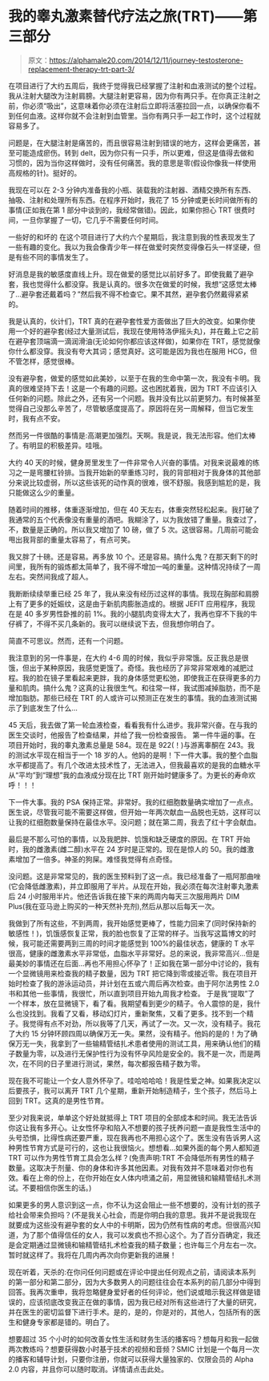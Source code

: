 # 我的睾丸激素替代疗法之旅(TRT)——第三部分

> 原文：<https://alphamale20.com/2014/12/11/journey-testosterone-replacement-therapy-trt-part-3/>

在项目进行了大约五周后，我终于觉得我已经掌握了注射和血液测试的整个过程。我从注射大腿改为注射肩膀。大腿注射更容易，因为你有两只手。在你真正注射之前，你必须“吸出”，这意味着你必须在注射后立即将活塞拉回一点，以确保你看不到任何血液。这样你就不会注射到血管里。当你有两只手一起工作时，这个过程就容易多了。

问题是，在大腿注射是痛苦的，而且很容易注射到错误的地方，这样会更痛苦，甚至可能造成瘀伤。转到 delt，因为你只有一只手，所以更难，但这是值得去做和习惯的，因为当你这样做时，没有任何痛苦。我的意思是零(假设你像我一样使用高规格的针)。挺好的。

我现在可以在 2-3 分钟内准备我的小瓶、装载我的注射器、酒精交换所有东西、抽吸、注射和处理所有东西。在程序开始时，我花了 15 分钟或更长时间做所有的事情(正如我在第 1 部分中谈到的，我经常做错)。因此，如果你担心 TRT 很费时间，一旦你掌握了一切，它几乎不需要任何时间。

一些好的和坏的
在这个项目进行了大约六个星期后，我注意到我的性表现发生了一些有趣的变化。我以为我会像青少年一样在做爱时突然变得像石头一样坚硬，但是有些不同的事情发生了。

好消息是我的敏感度直线上升。现在做爱的感觉比以前好多了。即使我戴了避孕套，我也觉得什么都没穿。我是认真的。很多次在做爱的时候，我想“这感觉太棒了...避孕套还戴着吗？”然后我不得不检查它。果不其然，避孕套仍然戴得紧紧的。

我是认真的，伙计们，TRT 真的在避孕套性爱方面做出了巨大的改变。如果你使用一个好的避孕套(经过大量测试后，我现在使用特洛伊摇头丸)，并在戴上它之前在避孕套顶端滴一滴润滑油(无论如何你都应该这样做)，如果你在 TRT，感觉就像你什么都没穿。我没有夸大其词；感觉真好。这可能是因为我也在服用 HCG，但不管怎样，感觉很棒。

没有避孕套，做爱的感觉如此美妙，以至于在我的生命中第一次，我没有卡明。我真的很难坚持下去！这是一个有趣的问题。这也困扰着我，因为 TRT 不应该引入任何新的问题。除此之外，还有另一个问题。我并没有比以前更努力。有时候甚至觉得自己没那么辛苦了，尽管敏感度提高了。原因将在另一周解释，但当它发生时，我有点不安。

然而另一件很酷的事情是:高潮更加强烈。天啊。我是说，我无法形容。他们太棒了。有明显的积极差异。哇哦。

大约 40 天的时候，健身房里发生了一件非常令人兴奋的事情。对我来说最难的练习之一是弯腰杠铃排。当我开始新的举重练习时，我的背部相对于我身体的其他部分来说比较虚弱，所以这些该死的动作真的很难，很不舒服。我感到尴尬的是，我只能做这么少的重量。

随着时间的推移，体重逐渐增加，但在 40 天左右，体重突然轻松起来。我打破了我通常的五个代表像没有重量的酒吧。我糊涂了，以为我放错了重量。我查过了，不，数量是正确的。所以我又增加了 10 磅，做了 5 次。这很容易。几周前可能会甩出我背部的重量太容易了，有点可笑。

我又胖了十磅。还是容易。再多放 10 个。还是容易。搞什么鬼？在那天剩下的时间里，我所有的锻炼都太简单了，我不得不增加一吨的重量。这种情况持续了一周左右。突然间我成了超人。

我断断续续举重已经 25 年了，我从来没有经历过这样的事情。我现在胸部和肩膀上有了更多的妊娠纹，这是由于新肌肉膨胀造成的。根据 JEFIT 应用程序，我现在是 40 多岁男性卧推的前 1%。我的小腿肌肉变得太大了，我再也穿不下我的牛仔裤了，不得不买几条新的。我可以继续说下去，但我想你明白了。

简直不可思议。然而，还有一个问题。

我注意到的另一件事是，在大约 4-6 周的时候，我似乎非常饿。反正我总是很饿，但出于某种原因，我感觉更饿了。奇怪。我也经历了非常非常艰难的减肥过程。我的脸在镜子里看起来更胖，我的身体感觉更松弛，即使我正在获得更多的力量和肌肉。搞什么鬼？这真的让我很生气。和往常一样，我试图减掉脂肪，而不是增加脂肪。那些已经在 TRT 的人或许可以预测正在发生的事情。我的血液测试揭示了到底发生了什么...

45 天后，我去做了第一轮血液检查，看看我有什么进步。我非常兴奋。在与我的医生交谈时，他报告了检查结果，并给了我一份检查报告。 第一件牛逼的事。在项目开始时，我的睾丸激素总量是 584。现在是 922(！)与游离睾酮在 243。我的测试水平现在相当于一个 18 岁的人。他妈的是啊！下一件大事。我的整个血脂水平都提高了。有几个改进太技术性了，无法进入，但我最喜欢的是我的血糖水平从“平均”到“理想”我的血液成分现在比 TRT 刚开始时健康多了。为更长的寿命欢呼！！！

下一件大事。我的 PSA 保持正常。非常好。我的红细胞数量确实增加了一点点。医生说，尽管我可能不需要这样做，但开始一年两次献血一品脱也无妨，这样可以让我的红细胞数量保持在最佳水平。没问题；就在第二周，我去了红十字会献血。

最后是不那么可怕的事情，以及我肥胖、饥饿和缺乏硬度的原因。在 TRT 开始时，我的雌激素(雌二醇)水平在 24 岁时是正常的。现在是惊人的 50。我的雌激素增加了一倍多。神圣的狗屎。难怪我觉得有点奇怪。

没问题。这是非常常见的，我的医生预料到了这一点。我已经准备了一瓶阿那曲唑(它会降低雌激素)，并立即服用了半片。从现在开始，我必须在每次注射睾丸激素后 24 小时服用半片。他还告诉我在接下来的两周内每天三次服用两片 DIM Plus(我在亚马逊上购买的一种天然补充剂),然后从那以后每天一次。

我做到了所有这些，不到两周，我开始感觉更棒了，性能力回来了(同时保持新的敏感性！)，饥饿感恢复正常，我的脸也恢复了正常的样子。当我写这篇博文的时候，我可能还需要两到三周的时间才能感觉到 100%的最佳状态，健康的 T 水平很高，健康的雌激素水平非常低，血脂水平非常好。总的来说，我非常高兴...但是最美妙的事情还在后面...再也不用担心怀孕了！正如我在第一部分中讨论的，我有一个显微镜用来检查我的精子数量，因为 TRT 把它降到零或接近零。我在项目开始时检查了我的游泳运动员，并计划在五或六周后再次检查。由于阿尔法男性 2.0 书和其他一些事情，我很忙，所以直到项目开始九周我才检查。
于是我“提取”了一个样本，放在显微镜下，看了看。我期望看到更少的精子。令人震惊的是，我什么也没找到。我看了又看，移动幻灯片，重新聚焦，又看了更多。找不到一个精子。我觉得有点不对劲，所以我等了几天，再试了一次。又一次，没有精子。我花了大约 15 分钟环顾四周以确保万无一失。果然，没有精子。他妈的是的！为了确保万无一失，我拿到了一些输精管结扎术患者使用的测试工具，用来确认他们的精子数量为零，以及进行无保护性行为没有怀孕风险是安全的。我不是一次，而是两次，在不同的日子里进行测试，果然，每次都报告精子数为零。

现在我不可能让一个女人意外怀孕了。哇哈哈哈哈！我是性爱之神。如果我决定以后要孩子，我可以离开 TRT 几个星期，重新开始制造精子，生个孩子，然后马上回到 TRT。这真的是男性节育。

至少对我来说，单单这个好处就抵得上 TRT 项目的全部成本和时间。我无法告诉你这让我有多开心。让女性怀孕和陷入不想要的孩子抚养问题一直是我性生活中的头号恐惧，比得性病还要严重，现在我再也不用担心这个了。医生没有告诉男人这种男性节育方式是可行的，这也让我很恼火。想想看...如果外面的每个男人都知道 TRT 可以作为男性节育工具会怎么样？(免责声明:TRT 不会降低所有男性的精子数量。这取决于剂量、你的身体和许多其他因素。对我有效并不意味着对你也有效。看在上帝的份上，在你开始在女人体内喷涌之前，用显微镜和输精管结扎术测试。不要相信你医生的话。)

如果更多的男人意识到这一点，你不认为这会阻止一些不想要的，没有计划的孩子给社会带来负担吗？(不是我关心社会，而是你明白我的意思。我并不是说我现在就要成为这些没有避孕套的女人中的卡明斯，因为仍然有性病的考虑。但很高兴知道，为了那个值得信任的女人，我可以发疯也不担心这个。为了百分百确定，我还是会定期通过显微镜和输精管结扎术检查我的精子数量；也许每三个月左右一次。
暂时就这样了。我将在几周内再次向你更新我的进展！

现在听着，天杀的:在你问任何问题或在评论中提出任何观点之前，请阅读本系列的第一部分和第二部分，因为大多数男人的问题往往会在本系列的前几部分中得到回答。我再次重申，我将忽略健身爱好者的任何评论，他们说或暗示我这样做是错误的，应该彻底改变我正在做的事情，因为我已经对所有这些进行了大量的研究，并在医生的密切监督下进行手术。是的，是的，你是对的，其他人，包括所有的医生和健身专家都是错的。明白了。

想要超过 35 个小时的如何改善女性生活和财务生活的播客吗？想每月和我一起做两次教练吗？想要获得数小时基于技术的视频和音频？SMIC 计划是一个每月一次的播客和辅导计划，只要你注册，你就可以获得大量独家的、仅限会员的 Alpha 2.0 内容，并且你可以随时取消。详情请点击此处。